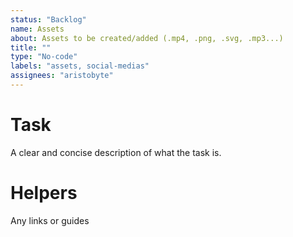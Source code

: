 ```yaml
---
status: "Backlog"
name: Assets
about: Assets to be created/added (.mp4, .png, .svg, .mp3...)
title: ""
type: "No-code"
labels: "assets, social-medias"
assignees: "aristobyte"
---
```


# Task

A clear and concise description of what the task is.

# Helpers

Any links or guides
